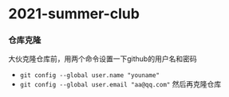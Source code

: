 # 2021-summer-club

### 仓库克隆
大伙克隆仓库前，用两个命令设置一下github的用户名和密码
- `git config --global user.name "youname"`
- `git config --global user.email "aa@qq.com"`
然后再克隆仓库